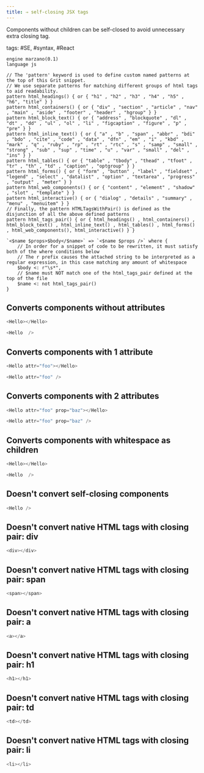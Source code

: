 ```yaml
---
title: ⇒ self-closing JSX tags
---
```


Components without children can be self-closed to avoid unnecessary extra closing tag.

tags: #SE, #syntax, #React

```grit
engine marzano(0.1)
language js

// The 'pattern' keyword is used to define custom named patterns at the top of this Grit snippet.
// We use separate patterns for matching different groups of html tags to aid readability.
pattern html_headings() { or { "h1" , "h2" , "h3" , "h4" , "h5" , "h6", "title" } }
pattern html_containers() { or { "div" , "section" , "article" , "nav" , "main" , "aside" , "footer" , "header" , "hgroup" } }
pattern html_block_text() { or { "address" , "blockquote" , "dl" , "dt" , "dd" , "ul" , "ol" , "li" , "figcaption" , "figure" , "p" , "pre" } }
pattern html_inline_text() { or { "a" , "b" , "span" , "abbr" , "bdi" , "bdo" , "cite" , "code" , "data" , "dfn" , "em" , "i" , "kbd" , "mark" , "q" , "ruby" , "rp" , "rt" , "rtc" , "s" , "samp" , "small" , "strong" , "sub" , "sup" , "time" , "u" , "var" , "small" , "del" , "ins" } }
pattern html_tables() { or { "table" , "tbody" , "thead" , "tfoot" , "tr" , "th" , "td" , "caption" , "optgroup" } }
pattern html_forms() { or { "form" , "button" , "label" , "fieldset" , "legend" , "select" , "datalist" , "option" , "textarea" , "progress" , "output" , "meter" } }
pattern html_web_components() { or { "content" , "element" , "shadow" , "slot" , "template" } }
pattern html_interactive() { or { "dialog" , "details" , "summary" , "menu" , "menuitem" } }
// Finally, the pattern HTMLTagsWithPair() is defined as the disjunction of all the above defined patterns
pattern html_tags_pair() { or { html_headings() , html_containers() , html_block_text() , html_inline_text() , html_tables() , html_forms() , html_web_components(), html_interactive() } }

`<$name $props>$body</$name>` => `<$name $props />` where {
    // In order for a snippet of code to be rewritten, it must satisfy both of the where conditions below
    // The r prefix causes the attached string to be interpreted as a regular expression, in this case matching any amount of whitespace
    $body <: r"\s*",
    // $name must NOT match one of the html_tags_pair defined at the top of the file
    $name <: not html_tags_pair()
}
```

## Converts components without attributes

```javascript
<Hello></Hello>
```

```typescript
<Hello  />
```

## Converts components with 1 attribute

```javascript
<Hello attr="foo"></Hello>
```

```typescript
<Hello attr="foo" />
```

## Converts components with 2 attributes

```javascript
<Hello attr="foo" prop="baz"></Hello>
```

```typescript
<Hello attr="foo" prop="baz" />
```

## Converts components with whitespace as children

```javascript
<Hello></Hello>
```

```typescript
<Hello  />
```

## Doesn't convert self-closing components

```javascript
<Hello />
```

## Doesn't convert native HTML tags with closing pair: div

```javascript
<div></div>
```

## Doesn't convert native HTML tags with closing pair: span

```javascript
<span></span>
```

## Doesn't convert native HTML tags with closing pair: a

```javascript
<a></a>
```

## Doesn't convert native HTML tags with closing pair: h1

```javascript
<h1></h1>
```

## Doesn't convert native HTML tags with closing pair: td

```javascript
<td></td>
```

## Doesn't convert native HTML tags with closing pair: li

```javascript
<li></li>
```
